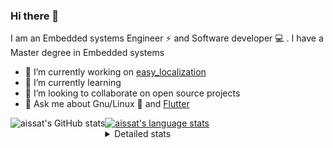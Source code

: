 ### Hi there 👋

I am an Embedded systems Engineer ⚡️ and Software developer 💻 . I have a Master degree in Embedded systems
- 🔭 I’m currently working on [easy_localization](https://pub.dev/packages/easy_localization)
- 🌱 I’m currently learning 
- 👯 I’m looking to collaborate on open source projects
- 💬 Ask me about  Gnu/Linux 🐧 and [Flutter](https://flutter.dev) 

<a href="https://profile-summary-for-github.com/user/aissat">
  <img align="left" height="170px" src="https://github-readme-stats.vercel.app/api?username=aissat&show_icons=true&line_height=27&count_private=true&include_all_commits=true" alt="aissat's GitHub stats"/>
  <img src="https://github-readme-stats.vercel.app/api/top-langs/?username=aissat&hide_langs_below=5&layout=compact" alt="aissat's language stats"/>
</a>

<details>
<summary>Detailed stats</summary>
 

### 🧐 Waka Stats

<!--START_SECTION:waka-->
![Code Time](http://img.shields.io/badge/Code%20Time-5%2C168%20hrs%2054%20mins-blue)

![Profile Views](http://img.shields.io/badge/Profile%20Views-0-blue)

![Lines of code](https://img.shields.io/badge/From%20Hello%20World%20I%27ve%20Written-2.0%20million%20lines%20of%20code-blue)

**🐱 My GitHub Data** 

> 📦 120.3 kB Used in GitHub's Storage 
 > 
> 🏆 39 Contributions in the Year 2023
 > 
> 💼 Opted to Hire
 > 
> 📜 164 Public Repositories 
 > 
> 🔑 25 Private Repositories 
 > 
**I'm a Night 🦉** 

```text
🌞 Morning                394 commits         ██░░░░░░░░░░░░░░░░░░░░░░░   07.65 % 
🌆 Daytime                780 commits         ████░░░░░░░░░░░░░░░░░░░░░   15.14 % 
🌃 Evening                2227 commits        ███████████░░░░░░░░░░░░░░   43.23 % 
🌙 Night                  1751 commits        ████████░░░░░░░░░░░░░░░░░   33.99 % 
```
📅 **I'm Most Productive on Thursday** 

```text
Monday                   471 commits         ██░░░░░░░░░░░░░░░░░░░░░░░   09.14 % 
Tuesday                  848 commits         ████░░░░░░░░░░░░░░░░░░░░░   16.46 % 
Wednesday                615 commits         ███░░░░░░░░░░░░░░░░░░░░░░   11.94 % 
Thursday                 946 commits         █████░░░░░░░░░░░░░░░░░░░░   18.36 % 
Friday                   895 commits         ████░░░░░░░░░░░░░░░░░░░░░   17.37 % 
Saturday                 820 commits         ████░░░░░░░░░░░░░░░░░░░░░   15.92 % 
Sunday                   557 commits         ███░░░░░░░░░░░░░░░░░░░░░░   10.81 % 
```


📊 **This Week I Spent My Time On** 

```text
🕑︎ Time Zone: Africa/Algiers

💬 Programming Languages: 
Dart                     21 hrs 21 mins      █████████████████████░░░░   84.88 % 
YAML                     2 hrs 33 mins       ███░░░░░░░░░░░░░░░░░░░░░░   10.16 % 
JSON                     44 mins             █░░░░░░░░░░░░░░░░░░░░░░░░   02.92 % 
Groovy                   15 mins             ░░░░░░░░░░░░░░░░░░░░░░░░░   01.03 % 
Git                      8 mins              ░░░░░░░░░░░░░░░░░░░░░░░░░   00.58 % 

🔥 Editors: 
VS Code                  25 hrs 9 mins       █████████████████████████   100.00 % 

💻 Operating System: 
Linux                    25 hrs 9 mins       █████████████████████████   100.00 % 
```

**I Mostly Code in Dart** 

```text
TypeScript               10 repos            ███░░░░░░░░░░░░░░░░░░░░░░   11.24 % 
PHP                      7 repos             ██░░░░░░░░░░░░░░░░░░░░░░░   07.87 % 
C++                      7 repos             ██░░░░░░░░░░░░░░░░░░░░░░░   07.87 % 
CSS                      3 repos             █░░░░░░░░░░░░░░░░░░░░░░░░   03.37 % 
Dockerfile               3 repos             █░░░░░░░░░░░░░░░░░░░░░░░░   03.37 % 
```



**Timeline**

![Lines of Code chart](https://raw.githubusercontent.com/aissat/aissat/master/assets/bar_graph.png)


 Last Updated on 11/07/2023 01:12:04 UTC
<!--END_SECTION:waka-->

</details>
